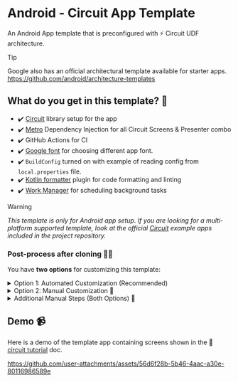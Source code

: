 # Android - Circuit App Template
An Android App template that is preconfigured with ⚡️ Circuit UDF architecture.

> [!TIP]
> Google also has an official architectural template available for starter apps.
> https://github.com/android/architecture-templates

## What do you get in this template? 📜
* ✔️ [Circuit](https://github.com/slackhq/circuit) library setup for the app
* ✔️ [Metro](https://zacsweers.github.io/metro/) Dependency Injection for all Circuit Screens & Presenter combo
* ✔️ GitHub Actions for CI
* ✔️ [Google font](https://github.com/hossain-khan/android-compose-app-template/blob/main/app/src/main/java/app/example/ui/theme/Type.kt#L9-L14) for choosing different app font.
* ✔️ `BuildConfig` turned on with example of reading config from `local.properties` file.
* ✔️ [Kotlin formatter](https://github.com/jeremymailen/kotlinter-gradle) plugin for code formatting and linting
* ✔️ [Work Manager](https://developer.android.com/develop/background-work/background-tasks/persistent) for scheduling background tasks

> [!WARNING]  
> _This template is only for Android app setup. If you are looking for a multi-platform supported template,_
> _look at the official [Circuit](https://github.com/slackhq/circuit) example apps included in the project repository._

### Post-process after cloning 🧑‍🏭

You have **two options** for customizing this template:

<details>
<summary>Option 1: Automated Customization (Recommended)</summary>

#### Option 1: Automated Customization (Recommended) 🤖
Run the setup script to automatically handle most of the configuration:

**Script Usage:**
```bash
./setup-project.sh <package-name> <AppName> [flags]
```

**Parameters:**
- `<package-name>` - Your app's package name in reverse domain notation (e.g., `com.mycompany.appname`)
- `<AppName>` - Your app's class name in **PascalCase** (e.g., `TodoApp`, `NewsApp`, `MyPhotos`)
  - Used to rename `CircuitApp` → `{AppName}App`
  - Becomes your main Application class name
  - Sets app display name in `strings.xml`
  - Used in git commit messages

**Examples:**
```bash
# Basic usage - keeps examples and WorkManager by default
./setup-project.sh com.mycompany.appname MyAppName

# Remove examples if you don't need them
./setup-project.sh com.mycompany.appname MyAppName --remove-examples

# Remove WorkManager if you don't need background tasks
./setup-project.sh com.mycompany.appname MyAppName --remove-workmanager --remove-examples

# Keep the script for debugging (useful during development)
./setup-project.sh com.mycompany.appname MyAppName --keep-script

# Flags can be positioned flexibly - all of these work the same:
./setup-project.sh --remove-examples com.mycompany.appname MyAppName --remove-workmanager
./setup-project.sh com.mycompany.appname --remove-examples MyAppName --remove-workmanager
./setup-project.sh com.mycompany.appname MyAppName --remove-examples --remove-workmanager --keep-script
```

**What the script does automatically:**
- Renames package from `app.example` to your preferred package name
- Preserves subdirectory structure (`ui/theme/`, `di/`, `circuit/`, `work/`, `data/`)
- Updates app name and package ID in XML and Gradle files
- Renames `CircuitApp` to `YourAppNameApp`
- Keeps Example* files by default (use `--remove-examples` to exclude)
- Keeps WorkManager files by default (use `--remove-workmanager` to exclude)
- Creates a fresh git repository with descriptive initial commit
- Removes template-specific files

</details>

<details>
<summary>Option 2: Manual Customization 🔧</summary>

#### Option 2: Manual Customization 🔧
If you prefer manual control, complete these tasks:

* [ ] Rename the package from **`app.example`** to your preferred app package name.
* [ ] Update directory structure based on package name update
* [ ] Update app name and package id in XML and Gradle
* [ ] Rename `CircuitApp***` to preferred file names
* [ ] Remove `Example***` files that were added to showcase example usage of app and Circuit.
* [ ] Remove WorkManager and Worker example files if you are not using them.

</details>

<details>
<summary>Additional Manual Steps (Both Options) 📝</summary>

#### Additional Manual Steps (Both Options) 📝
These still need to be done manually after using the script:

* [ ] Update `.editorconfig` based on your project preference
* [ ] Update your app theme colors (_use [Theme Builder](https://material-foundation.github.io/material-theme-builder/)_)
* [ ] Generate your app icon (_use [Icon Kitchen](https://icon.kitchen/)_)
* [ ] Update/remove repository license
* [ ] Configure [renovate](https://github.com/apps/renovate) for dependency management or remove [`renovate.json`](https://github.com/hossain-khan/android-compose-app-template/blob/main/renovate.json) file
* [ ] Choose [Google font](https://github.com/hossain-khan/android-compose-app-template/blob/main/app/src/main/java/app/example/ui/theme/Type.kt#L16-L30) for your app, or remove it.

</details>


## Demo 📹
Here is a demo of the template app containing screens shown in the 📖 [circuit tutorial](https://slackhq.github.io/circuit/tutorial/) doc.

https://github.com/user-attachments/assets/56d6f28b-5b46-4aac-a30e-80116986589e
